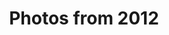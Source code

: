 ---
layout: photo_set
title: Photos from 2012
permalink: /photography/2012/

photos:
    set: 2012
---